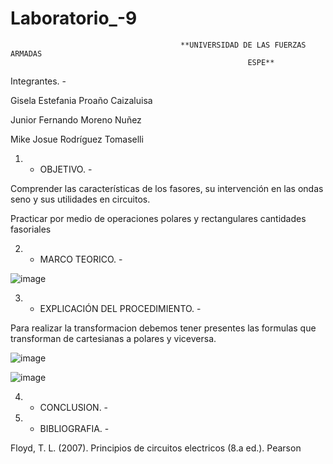 # Laboratorio_-9
                                          **UNIVERSIDAD DE LAS FUERZAS ARMADAS
                                                         ESPE**
Integrantes. - 

Gisela Estefania Proaño Caizaluisa

Junior Fernando Moreno Nuñez

Mike Josue Rodríguez Tomaselli

1. - OBJETIVO. -

Comprender las características de los fasores, su intervención en las ondas seno y sus utilidades en circuitos.

Practicar por medio de operaciones polares y rectangulares cantidades fasoriales

2. - MARCO TEORICO. -

![image](https://user-images.githubusercontent.com/116831534/222331522-eec7fca5-39fe-47a8-8bd3-971bec5de687.png)

3. - EXPLICACIÓN DEL PROCEDIMIENTO. -

Para realizar la transformacion debemos tener presentes las formulas que transforman de cartesianas a polares y viceversa.

![image](https://user-images.githubusercontent.com/116831534/222331839-0d58739c-1589-4b34-944e-4e1914679b6b.png)

![image](https://user-images.githubusercontent.com/116831534/222331854-b7e99c30-a260-47de-a200-92dd2bb592a0.png)

4. - CONCLUSION. -



5. - BIBLIOGRAFIA. -

Floyd, T. L. (2007). Principios de circuitos electricos (8.a ed.). Pearson














